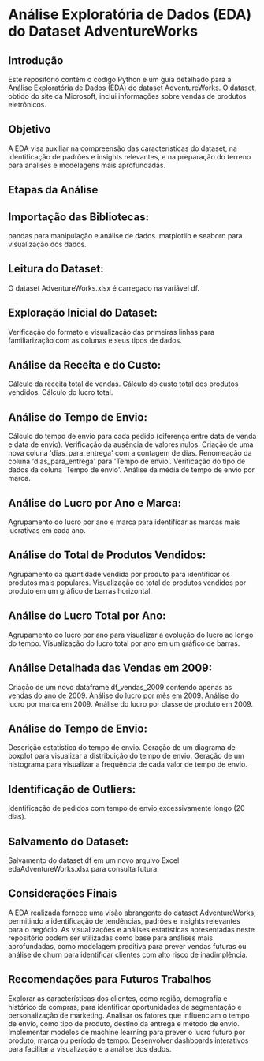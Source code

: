 # Análise Exploratória de Dados (EDA) do Dataset AdventureWorks

## Introdução

Este repositório contém o código Python e um guia detalhado para a Análise Exploratória de Dados (EDA) do dataset AdventureWorks. O dataset, obtido do site da Microsoft, inclui informações sobre vendas de produtos eletrônicos.

## Objetivo

A EDA visa auxiliar na compreensão das características do dataset, na identificação de padrões e insights relevantes, e na preparação do terreno para análises e modelagens mais aprofundadas.

## Etapas da Análise

## Importação das Bibliotecas:

pandas para manipulação e análise de dados.
matplotlib e seaborn para visualização dos dados.

## Leitura do Dataset:

O dataset AdventureWorks.xlsx é carregado na variável df.
## Exploração Inicial do Dataset:

Verificação do formato e visualização das primeiras linhas para familiarização com as colunas e seus tipos de dados.

## Análise da Receita e do Custo:

Cálculo da receita total de vendas.
Cálculo do custo total dos produtos vendidos.
Cálculo do lucro total.

## Análise do Tempo de Envio:

Cálculo do tempo de envio para cada pedido (diferença entre data de venda e data de envio).
Verificação da ausência de valores nulos.
Criação de uma nova coluna 'dias_para_entrega' com a contagem de dias.
Renomeação da coluna 'dias_para_entrega' para 'Tempo de envio'.
Verificação do tipo de dados da coluna 'Tempo de envio'.
Análise da média de tempo de envio por marca.

## Análise do Lucro por Ano e Marca:

Agrupamento do lucro por ano e marca para identificar as marcas mais lucrativas em cada ano.

## Análise do Total de Produtos Vendidos:

Agrupamento da quantidade vendida por produto para identificar os produtos mais populares.
Visualização do total de produtos vendidos por produto em um gráfico de barras horizontal.

## Análise do Lucro Total por Ano:

Agrupamento do lucro por ano para visualizar a evolução do lucro ao longo do tempo.
Visualização do lucro total por ano em um gráfico de barras.

## Análise Detalhada das Vendas em 2009:

Criação de um novo dataframe df_vendas_2009 contendo apenas as vendas do ano de 2009.
Análise do lucro por mês em 2009.
Análise do lucro por marca em 2009.
Análise do lucro por classe de produto em 2009.

## Análise do Tempo de Envio:

Descrição estatística do tempo de envio.
Geração de um diagrama de boxplot para visualizar a distribuição do tempo de envio.
Geração de um histograma para visualizar a frequência de cada valor de tempo de envio.

## Identificação de Outliers:

Identificação de pedidos com tempo de envio excessivamente longo (20 dias).

## Salvamento do Dataset:

Salvamento do dataset df em um novo arquivo Excel edaAdventureWorks.xlsx para consulta futura.

## Considerações Finais

A EDA realizada fornece uma visão abrangente do dataset AdventureWorks, permitindo a identificação de tendências, padrões e insights relevantes para o negócio. As visualizações e análises estatísticas apresentadas neste repositório podem ser utilizadas como base para análises mais aprofundadas, como modelagem preditiva para prever vendas futuras ou análise de churn para identificar clientes com alto risco de inadimplência.

## Recomendações para Futuros Trabalhos

Explorar as características dos clientes, como região, demografia e histórico de compras, para identificar oportunidades de segmentação e personalização de marketing.
Analisar os fatores que influenciam o tempo de envio, como tipo de produto, destino da entrega e método de envio.
Implementar modelos de machine learning para prever o lucro futuro por produto, marca ou período de tempo.
Desenvolver dashboards interativos para facilitar a visualização e a análise dos dados.
